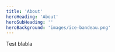```yaml
---
title: 'About'
heroHeading: 'About'
heroSubHeading: ''
heroBackground: 'images/ice-bandeau.png'
---
```


Test blabla
